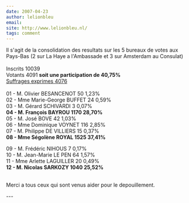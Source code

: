 ```yaml
---
date: 2007-04-23
author: lelionbleu
email: 
site: http://www.lelionbleu.nl/
tags: comment
---
```


<p>
Il s'agit de la consolidation des resultats sur les 5 bureaux de votes aux Pays-Bas (2 sur La Haye a l'Ambassade et 3 sur Amsterdam au Consulat)
<br />
		
<br />
Inscrits	10039	
<br />
Votants	4091	<b>soit une participation de 40,75%</b>
<br />
<u>Suffrages exprimes	4076	</u>
<br />

<br />
01 - M. Olivier BESANCENOT 	50	1,23%

<br />
02 - Mme Marie-George BUFFET	24	0,59%
<br />
03 - M. Gérard SCHIVARDI	3	0,07%
<br />
<b>04 - M. François BAYROU	1170	28,70%</b>
<br />
05 - M. José BOVE      	42	1,03%
<br />
06 - Mme Dominique VOYNET	116	2,85%
<br />
07 - M. Philippe DE VILLIERS	15	0,37%
<br />
<b>08 - Mme Ségolène ROYAL	1525	37,41%</b>
<br />

09 - M. Frédéric NIHOUS	7	0,17%
<br />
10 - M. Jean-Marie LE PEN	64	1,57%
<br />
11 - Mme Arlette LAGUILLER	20	0,49%
<br />
<b>12 - M. Nicolas SARKOZY	1040	25,52%</b>
<br />

<br />
Merci a tous ceux qui sont venus aider pour le depouillement.
</p>
---